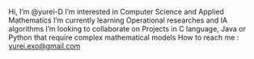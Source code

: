  Hi, I’m @yurei-D
 I’m interested in Computer Science and Applied Mathematics
 I’m currently learning Operational researches and IA algorithms
 I’m looking to collaborate on Projects in C language, Java or Python that require complex mathematical models
 How to reach me : yurei.exo@gmail.com
